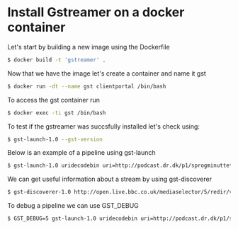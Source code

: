 # Install Gstreamer on a docker container

Let's start by building a new image using the Dockerfile 
```sh
$ docker build -t 'gstreamer' .
```
Now that we have the image let's create a container and name it gst
```sh
$ docker run -dt --name gst clientportal /bin/bash
```
To access the gst container run
```sh
$ docker exec -ti gst /bin/bash 
```
To test if the gstreamer was succsfully installed let's check using:
```sh
$ gst-launch-1.0 --gst-version
```
Below is an example of a pipeline using gst-launch
```sh
$ gst-launch-1.0 uridecodebin uri=http://podcast.dr.dk/p1/sprogminuttet/sprogminut65.mp3 ! fakesink dump=true num-buffers=10
```
We can get useful information about a stream by using gst-discoverer
```sh
$ gst-discoverer-1.0 http://open.live.bbc.co.uk/mediaselector/5/redir/version/2.0/mediaset/audio-syndication-dash/proto/http/vpid/b06w4rsk
```
To debug a pipeline we can use GST_DEBUG
```sh
$ GST_DEBUG=5 gst-launch-1.0 uridecodebin uri=http://podcast.dr.dk/p1/sprogminuttet/sprogminut65.mp3 ! fakesink dump=true num-buffers=10
```
